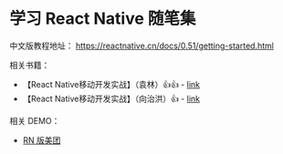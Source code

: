 # 学习 React Native 随笔集

中文版教程地址：
https://reactnative.cn/docs/0.51/getting-started.html

相关书籍：
* 【React Native移动开发实战】（袁林）👍👍 - [link](https://www.amazon.cn/dp/B074121MC9/ref=sr_1_1?ie=UTF8&qid=1527920716&sr=8-1&keywords=React+Native移动开发实战)
* 【React Native移动开发实战】（向治洪）👍 - [link](https://www.amazon.cn/dp/B077ZCVWP4/ref=sr_1_2?ie=UTF8&qid=1527920716&sr=8-2&keywords=React+Native移动开发实战)

相关 DEMO：

* [RN 版美团](https://github.com/xiangzhihong/RN_meituan)
